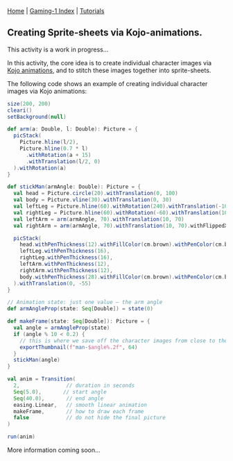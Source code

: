 <div class="nav">
  <a href="../../index.html">Home</a> | <a href="index.html">Gaming-1 Index</a> | <a href="../../tutorials-index.html">Tutorials</a>
</div>

## Creating Sprite-sheets via Kojo-animations.

This activity is a work in progress...

In this activity, the core idea is to create individual character images via [Kojo animations](https://www.kogics.net/kojo-level-3-ebook), and to stitch these images together into sprite-sheets.

The following code shows an example of creating individual character images via Kojo animations:

```scala
size(200, 200)
cleari()
setBackground(null)

def arm(a: Double, l: Double): Picture = {
  picStack(
    Picture.hline(l/2),
    Picture.hline(0.7 * l)
      .withRotation(a + 15)
      .withTranslation(l/2, 0)
  ).withRotation(a)
}

def stickMan(armAngle: Double): Picture = {
  val head = Picture.circle(20).withTranslation(0, 100)
  val body = Picture.vline(30).withTranslation(0, 30)
  val leftLeg = Picture.hline(60).withRotation(240).withTranslation(-10, 20)
  val rightLeg = Picture.hline(60).withRotation(-60).withTranslation(10, 20)
  val leftArm = arm(armAngle, 70).withTranslation(10, 70)
  val rightArm = arm(armAngle, 70).withTranslation(10, 70).withFlippedX

  picStack(
    head.withPenThickness(12).withFillColor(cm.brown).withPenColor(cm.brown),
    leftLeg.withPenThickness(16),
    rightLeg.withPenThickness(16),
    leftArm.withPenThickness(12),
    rightArm.withPenThickness(12),
    body.withPenThickness(28).withFillColor(cm.brown).withPenColor(cm.brown),
  ).withTranslation(0, -55)
}

// Animation state: just one value — the arm angle
def armAngleProp(state: Seq[Double]) = state(0)

def makeFrame(state: Seq[Double]): Picture = {
  val angle = armAngleProp(state)
  if (angle % 10 < 0.2) {
    // this is where we save off the character images from close to the desired frames
    exportThumbnail(f"man-$angle%.2f", 64)
  }
  stickMan(angle)
}

val anim = Transition(
  2,               // duration in seconds
  Seq(5.0),       // start angle
  Seq(40.0),       // end angle
  easing.Linear,   // smooth linear animation
  makeFrame,       // how to draw each frame
  false            // do not hide the final picture
)

run(anim)
```

More information coming soon...